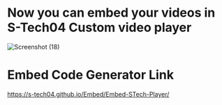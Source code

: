 # Now you can embed your videos in S-Tech04 Custom video player
![Screenshot (18)](https://user-images.githubusercontent.com/76581725/163381453-a760062b-44fa-4d4b-9e73-a150f150d80c.png)

# Embed Code Generator Link
https://s-tech04.github.io/Embed/Embed-STech-Player/

